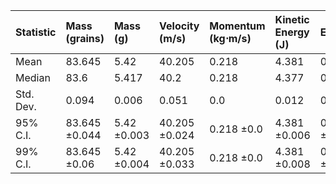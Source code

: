 | Statistic   | Mass (grains)   | Mass (g)    | Velocity (m/s)   | Momentum (kg⋅m/s)   | Kinetic Energy (J)   | Efficiency   |
|:------------|:----------------|:------------|:-----------------|:--------------------|:---------------------|:-------------|
| Mean        | 83.645          | 5.42        | 40.205           | 0.218               | 4.381                | 0.798        |
| Median      | 83.6            | 5.417       | 40.2             | 0.218               | 4.377                | 0.798        |
| Std. Dev.   | 0.094           | 0.006       | 0.051            | 0.0                 | 0.012                | 0.002        |
| 95% C.I.    | 83.645 ±0.044   | 5.42 ±0.003 | 40.205 ±0.024    | 0.218 ±0.0          | 4.381 ±0.006         | 0.798 ±0.001 |
| 99% C.I.    | 83.645 ±0.06    | 5.42 ±0.004 | 40.205 ±0.033    | 0.218 ±0.0          | 4.381 ±0.008         | 0.798 ±0.001 |